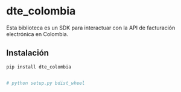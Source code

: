 # dte_colombia

Esta biblioteca es un SDK para interactuar con la API de facturación electrónica en Colombia.

## Instalación

```bash
pip install dte_colombia


# python setup.py bdist_wheel
